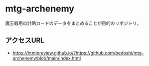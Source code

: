 # mtg-archenemy
魔王戦用の計略カードのデータをまとめることが目的のリポジトリ。

## アクセスURL
- https://htmlpreview.github.io/?https://github.com/bedoshi/mtg-archenemy/blob/main/index.html
